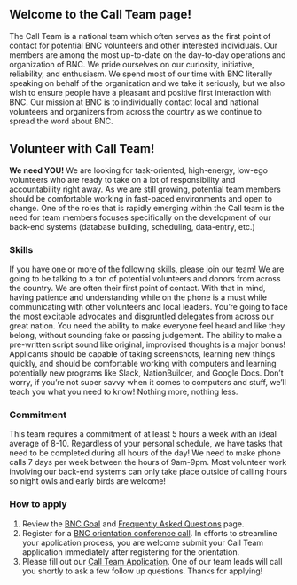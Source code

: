 ## Welcome to the Call Team page!

The Call Team is a national team which often serves as the first point of contact for potential BNC volunteers and other interested individuals. Our members are among the most up-to-date on the day-to-day operations and organization of BNC. We pride ourselves on our curiosity, initiative, reliability, and enthusiasm. We spend most of our time with BNC literally speaking on behalf of the organization and we take it seriously, but we also wish to ensure people have a pleasant and positive first interaction with BNC. Our mission at BNC is to individually contact local and national volunteers and organizers from across the country as we continue to spread the word about BNC.

## Volunteer with Call Team!

**We need YOU!** We are looking for task-oriented, high-energy, low-ego volunteers who are ready to take on a lot of responsibility and accountability right away. As we are still growing, potential team members should be comfortable working in fast-paced environments and open to change. One of the roles that is rapidly emerging within the Call team is the need for team members focuses specifically on the development of our back-end systems (database building, scheduling, data-entry, etc.)

### Skills
If you have one or more of the following skills, please join our team! We are going to be talking to a ton of potential volunteers and donors from across the country. We are often their first point of contact. With that in mind, having patience and understanding while on the phone is a must while communicating with other volunteers and local leaders. You’re going to face the most excitable advocates and disgruntled delegates from across our great nation. You need the ability to make everyone feel heard and like they belong, without sounding fake or passing judgement. The ability to make a pre-written script sound like original, improvised thoughts is a major bonus! Applicants should be capable of taking screenshots, learning new things quickly, and should be comfortable working with computers and learning potentially new programs like Slack, NationBuilder, and Google Docs. Don’t worry, if you’re not super savvy when it comes to computers and stuff, we’ll teach you what you need to know! Nothing more, nothing less.

### Commitment
This team requires a commitment of at least 5 hours a week with an ideal average of 8-10. Regardless of your personal schedule, we have tasks that need to be completed during all hours of the day! We need to make phone calls 7 days per week between the hours of 9am-9pm. Most volunteer work involving our back-end systems can only take place outside of calling hours so night owls and early birds are welcome!

### How to apply
1. Review the [BNC Goal](/goal) and [Frequently Asked Questions](/faq) page.
1. Register for a [BNC orientation conference call](/call). In efforts to streamline your application process, you are welcome submit your Call Team application immediately after registering for the orientation.
1. Please fill out our [Call Team Application](https://docs.google.com/forms/d/e/1FAIpQLSePyeKppo5Gk6nyxffc32fc5QTlE1YAvJF_YHnaLGhNZG_2Gw/viewform?c=0&w=1). One of our team leads will call you shortly to ask a few follow up questions. Thanks for applying!